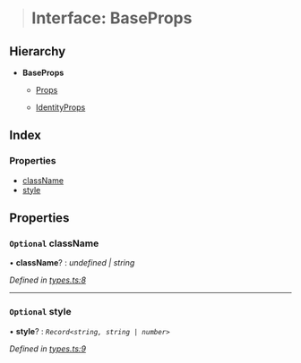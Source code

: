 > # Interface: BaseProps

## Hierarchy

* **BaseProps**

  * [Props](_types_.props.md)

  * [IdentityProps](_types_.identityprops.md)

## Index

### Properties

* [className](_types_.baseprops.md#optional-classname)
* [style](_types_.baseprops.md#optional-style)

## Properties

### `Optional` className

• **className**? : *undefined | string*

*Defined in [types.ts:8](https://github.com/polkadot-js/ui/blob/e481af9/packages/react-identicon/src/types.ts#L8)*

___

### `Optional` style

• **style**? : *`Record<string, string | number>`*

*Defined in [types.ts:9](https://github.com/polkadot-js/ui/blob/e481af9/packages/react-identicon/src/types.ts#L9)*